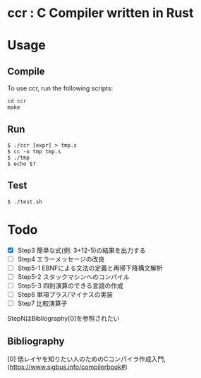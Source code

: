 # ccr : C Compiler written in Rust

# Usage

## Compile
To use ccr, run the following scripts:
```
cd ccr
make
```

## Run
```
$ ./ccr [expr] > tmp.s
$ cc -o tmp tmp.s
$ ./tmp
$ echo $?
```

## Test
```
$ ./test.sh
```

# Todo
- [x] Step3 簡単な式(例: 3+12-5)の結果を出力する
- [ ] Step4 エラーメッセージの改良
- [ ] Step5-1 EBNFによる文法の定義と再帰下降構文解析
- [ ] Step5-2 スタックマシンへのコンパイル
- [ ] Step5-3 四則演算のできる言語の作成
- [ ] Step6 単項プラス/マイナスの実装
- [ ] Step7 比較演算子

StepNはBibliography[0]を参照されたい

## Bibliography
[0] 低レイヤを知りたい人のためのCコンパイラ作成入門, (https://www.sigbus.info/compilerbook#)

